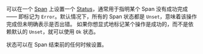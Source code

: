 可以在一个 [Span](/docs/concepts/signals/traces/#spans) 上设置一个 [Status](/docs/concepts/signals/traces/#span-status)，通常用于指明某个 Span 没有成功完成 —— 即标记为 `Error`。默认情况下，所有的 Span 状态都是 `Unset`，意味着该操作完成但未明确表示是否出错。
如果你想显式地标记某个操作是成功的，而不是依赖默认的 `Unset`，就可以使用 `Ok` 状态。

状态可以在 Span 结束前的任何时候设置。
